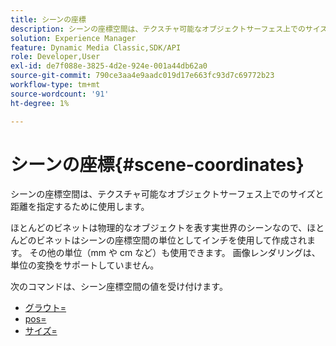 ```yaml
---
title: シーンの座標
description: シーンの座標空間は、テクスチャ可能なオブジェクトサーフェス上でのサイズと距離を指定するために使用します。
solution: Experience Manager
feature: Dynamic Media Classic,SDK/API
role: Developer,User
exl-id: de7f088e-3825-4d2e-924e-001a44db62a0
source-git-commit: 790ce3aa4e9aadc019d17e663fc93d7c69772b23
workflow-type: tm+mt
source-wordcount: '91'
ht-degree: 1%

---
```


# シーンの座標{#scene-coordinates}

シーンの座標空間は、テクスチャ可能なオブジェクトサーフェス上でのサイズと距離を指定するために使用します。

ほとんどのビネットは物理的なオブジェクトを表す実世界のシーンなので、ほとんどのビネットはシーンの座標空間の単位としてインチを使用して作成されます。 その他の単位（mm や cm など）も使用できます。 画像レンダリングは、単位の変換をサポートしていません。

次のコマンドは、シーン座標空間の値を受け付けます。

* [グラウト=](../../../../../../ir-api/http-protocol/image-rendering-api-ref/c-ir-http-protocol-ref/c-ir-http-protocol-command-reference/r-ir-grout.md#reference-73651cbbbc344adba2626ef950d3672a)
* [pos=](../../../../../../ir-api/http-protocol/image-rendering-api-ref/c-ir-http-protocol-ref/c-ir-http-protocol-command-reference/r-ir-pos.md#reference-22c10904a0ce4c8bb41c2c78104221b8)
* [サイズ=](../../../../../../ir-api/http-protocol/image-rendering-api-ref/c-ir-http-protocol-ref/c-ir-http-protocol-command-reference/r-ir-http-size.md#reference-1220d6fbcde4479aba91de7adacdc988)
